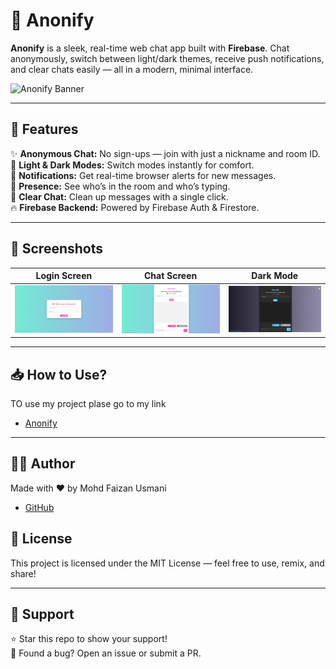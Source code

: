 # 💬 Anonify

**Anonify** is a sleek, real-time web chat app built with **Firebase**. Chat anonymously, switch between light/dark themes, receive push notifications, and clear chats easily — all in a modern, minimal interface.

![Anonify Banner](<img src="assets/anonifylogo.png" alt="Anonify Logo" width="300" style="display: block; margin: auto;" />) 

---

## 🚀 Features

✨ **Anonymous Chat:** No sign-ups — join with just a nickname and room ID.  
🎨 **Light & Dark Modes:** Switch modes instantly for comfort.  
🔔 **Notifications:** Get real-time browser alerts for new messages.  
👥 **Presence:** See who’s in the room and who’s typing.  
🧹 **Clear Chat:** Clean up messages with a single click.  
🔥 **Firebase Backend:** Powered by Firebase Auth & Firestore.  

---

## 📸 Screenshots

| Login Screen | Chat Screen | Dark Mode |
|--------------|--------------|-----------|
| ![Login](assets/login.png) | ![Chat](assets/chat.png) | ![Dark Mode](assets/darkmode.png) |


---

## 📥 How to Use?

TO use my project plase go to my link 
- [Anonify](https://kamuszone.web.app/)

---

## 🧑‍💻 Author
Made with ❤️ by Mohd Faizan Usmani
- [GitHub](https://github.com/faizanusmani20)

## 📄 License
This project is licensed under the MIT License — feel free to use, remix, and share!

---

## 🙌 Support
⭐️ Star this repo to show your support!  
🐞 Found a bug? Open an issue or submit a PR.
 



